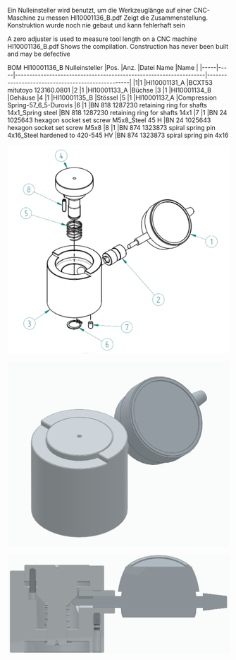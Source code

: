 Ein Nulleinsteller wird benutzt, um die Werkzeuglänge auf einer CNC-Maschine zu messen
HI10001136_B.pdf Zeigt die Zusammenstellung. Konstruktion wurde noch nie gebaut und kann fehlerhaft sein

A zero adjuster is used to measure tool length on a CNC machine
HI10001136_B.pdf Shows the compilation. Construction has never been built and may be defective


BOM HI10001136_B Nulleinsteller
|Pos.	|Anz.	|Datei Name	                                                        |Name                                              |
|-----|-----|-------------------------------------------------------------------|--------------------------------------------------|
|1|1	    |HI10001131_A	                                                      |BCXT53 mitutoyo 123160.0801
|2	    |1	    |HI10001133_A	                                                      |Büchse
|3	    |1	    |HI10001134_B	                                                      |Gehäuse
|4	    |1	    |HI10001135_B	                                                      |Stössel
|5	    |1	    |HI10001137_A	                                                      |Compression Spring-57_6_5-Durovis
|6	    |1	    |BN 818 1287230 retaining ring for shafts 14x1_Spring steel	        |BN 818 1287230 retaining ring for shafts 14x1
|7	    |1	    |BN 24 1025643 hexagon socket set screw M5x8_Steel 45 H	            |BN 24 1025643 hexagon socket set screw M5x8
|8	    |1	    |BN 874 1323873 spiral spring pin 4x16_Steel hardened to 420-545 HV	|BN 874 1323873 spiral spring pin 4x16

![alt text](https://github.com/hidbefra/Nulleinsteller/blob/main/BOM.PNG)

![alt text](https://github.com/hidbefra/Nulleinsteller/blob/main/Capture1.PNG)

![alt text](https://github.com/hidbefra/Nulleinsteller/blob/main/Capture2.PNG)

